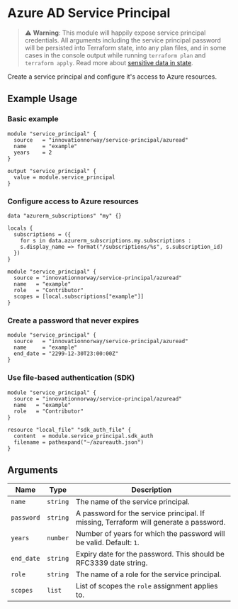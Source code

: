 # Azure AD Service Principal

> ⚠️ **Warning**: This module will happily expose service principal credentials. All arguments including the service principal password will be persisted into Terraform state, into any plan files, and in some cases in the console output while running `terraform plan` and `terraform apply`. Read more about [sensitive data in state](https://www.terraform.io/docs/state/sensitive-data.html).

Create a service principal and configure it's access to Azure resources.

## Example Usage

### Basic example

```hcl
module "service_principal" {
  source   = "innovationnorway/service-principal/azuread"
  name     = "example"
  years    = 2
}

output "service_principal" {
  value = module.service_principal
}
```

### Configure access to Azure resources

```hcl
data "azurerm_subscriptions" "my" {}

locals {
  subscriptions = ({ 
    for s in data.azurerm_subscriptions.my.subscriptions : 
    s.display_name => format("/subscriptions/%s", s.subscription_id)
  })
}

module "service_principal" {
  source = "innovationnorway/service-principal/azuread"
  name   = "example"
  role   = "Contributor"
  scopes = [local.subscriptions["example"]]
}
```

### Create a password that never expires

```hcl
module "service_principal" {
  source   = "innovationnorway/service-principal/azuread"
  name     = "example"
  end_date = "2299-12-30T23:00:00Z"
}
```

### Use file-based authentication (SDK)

```hcl
module "service_principal" {
  source = "innovationnorway/service-principal/azuread"
  name   = "example"
  role   = "Contributor"
}

resource "local_file" "sdk_auth_file" {
  content  = module.service_principal.sdk_auth
  filename = pathexpand("~/azureauth.json")
}
```

## Arguments

| Name | Type | Description |
| --- | --- | --- |
| `name` | `string` | The name of the service principal. |
| `password` | `string` | A password for the service principal. If missing, Terraform will generate a password. |
| `years` | `number` | Number of years for which the password will be valid. Default: `1`. |
| `end_date` | `string` | Expiry date for the password. This should be RFC3339 date string. |
| `role` | `string` | The name of a role for the service principal. |
| `scopes` | `list` | List of scopes the `role` assignment applies to. |
